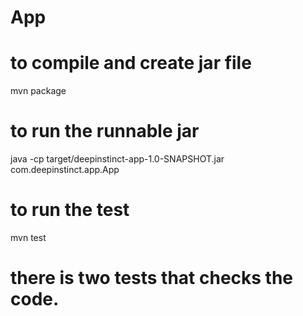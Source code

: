 # App

# to compile and create jar file

mvn package

# to run the runnable jar

java -cp target/deepinstinct-app-1.0-SNAPSHOT.jar com.deepinstinct.app.App

# to run the test 

mvn test

# there is two tests that checks the code.
